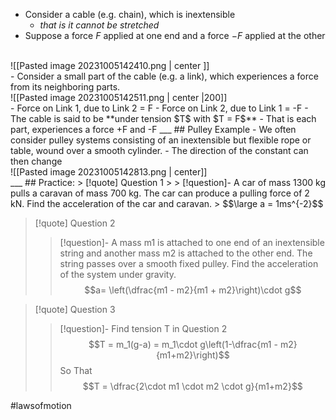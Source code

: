 - Consider a cable (e.g. chain), which is inextensible
	- *that is it cannot be stretched*
- Suppose a force $F$ applied at one end and a force $-F$ applied at the other
<br>
![[Pasted image 20231005142410.png | center ]]
<br>
- Consider a small part of the cable (e.g. a link), which experiences a force from its neighboring parts. 
<br>
![[Pasted image 20231005142511.png | center |200]]
<br>
- Force on Link 1, due to Link 2 = F
- Force on Link 2, due to Link 1 = -F
- The cable is said to be **under tension $T$ with $T = F$**
	- That is each part, experiences a force +F and -F
___
## Pulley Example
- We often consider pulley systems consisting of an inextensible but flexible rope or table, wound over a smooth cylinder.
- The direction of the constant can then change
<br>
![[Pasted image 20231005142813.png | center]]
<br>
___
## Practice:
> [!quote] Question 1 
> > [!question]- A car of mass 1300 kg pulls a caravan of mass 700 kg. The car can produce a pulling force of 2 kN. Find the acceleration of the car and caravan.
> $$\large a = 1ms^{-2}$$

> [!quote] Question 2 
> > [!question]- A mass m1 is attached to one end of an inextensible string and another mass m2 is attached to the other end. The string passes over a smooth fixed pulley. Find the acceleration of the system under gravity.
> $$a= \left(\dfrac{m1 - m2}{m1 + m2}\right)\cdot g$$

> [!quote] Question 3 
> > [!question]- Find tension T in Question 2
> $$T = m_1(g-a) = m_1\cdot g\left(1-\dfrac{m1 - m2}{m1+m2}\right)$$
> So That
> $$T = \dfrac{2\cdot m1 \cdot m2 \cdot g}{m1+m2}$$


#lawsofmotion 